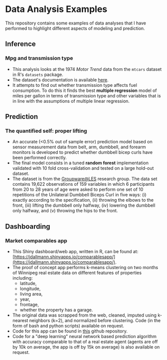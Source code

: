 Data Analysis Examples
==========

This repository contains some examples of data analyses that I have performed  to highlight different aspects of modeling and prediction.

## Inference
### Mpg and transmission type
- This analysis looks at the 1974 *Motor Trend* data from the `mtcars` dataset in R's `datasets` package.
- The dataset's documentation is available [here](https://stat.ethz.ch/R-manual/R-devel/library/datasets/html/mtcars.html).
- It attempts to find out whether transmission type affects fuel consumption. To do this it finds the best **multiple regression** model of miles per gallon in terms of transmission type and other variables that is in line with the assumptions of multiple linear regression.

## Prediction
### The quantified self: proper lifting
- An accurate (<0.5% out of sample error) prediction model based on sensor measurement data from belt, arm, dumbbell, and forearm monitors is developed to predict whether dumbbell bicep curls have been performed correctly.
- The final model consists in a tuned **random forest** implementation validated with 10 fold cross-validation and tested on a large hold-out dataset.
- The dataset is from the [Groupware@LES](http://groupware.les.inf.puc-rio.br/har) research group. The data set contains 19,622 observations of 159 variables in which 6 participants from 20 to 28 years of age were asked to perform one set of 10 repetitions of the Unilateral Dumbbell Biceps Curl in five ways: (i) exactly according to the specification, (ii) throwing the elbows to the front, (iii) lifting the dumbbell only halfway, (iv) lowering the dumbbell only halfway, and (v) throwing the hips to the front.

## Dashboarding
### Market comparables app
- This Shiny dashboard/web app, written in R, can be found at: [https://jdallmann.shinyapps.io/comparablesapp/](https://jdallmann.shinyapps.io/comparablesapp/).
- The proof of concept app performs k-means clustering on two months of Winnipeg real estate data on different features of properties including:
    + latitude,
    + longitude,
    + living area,
    + year,
    + frontage,
    + whether the property has a garage.
- The original data was scrapped from the web, cleaned, imputed using k-nearest neighbors (k=2), and normalized before clustering. Code (in the form of bash and python scripts) available on request.
- Code for this app can be found in [this](https://github.com/jdallmann/market.analysis/tree/master/comparablesApp) github repository.
- Code for a "deep learning" neural network based prediction algorithm with accuracy comparable to that of a real estate agent (agents are off by 10k on average, the app is off by 15k on average) is also available on request.